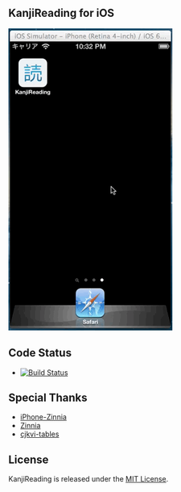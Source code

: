## KanjiReading for iOS

![Screen Recording](screen_recording.gif)

## Code Status

* [![Build Status](https://api.travis-ci.org/Atrac613/KanjiReading-iOS.png)](https://travis-ci.org/Atrac613/KanjiReading-iOS)

## Special Thanks

* [iPhone-Zinnia](https://github.com/FLCLjp/iPhone-Zinnia)
* [Zinnia](http://zinnia.sourceforge.net)
* [cjkvi-tables](https://github.com/cjkvi/cjkvi-tables)

## License

KanjiReading is released under the [MIT License](http://www.opensource.org/licenses/MIT).
